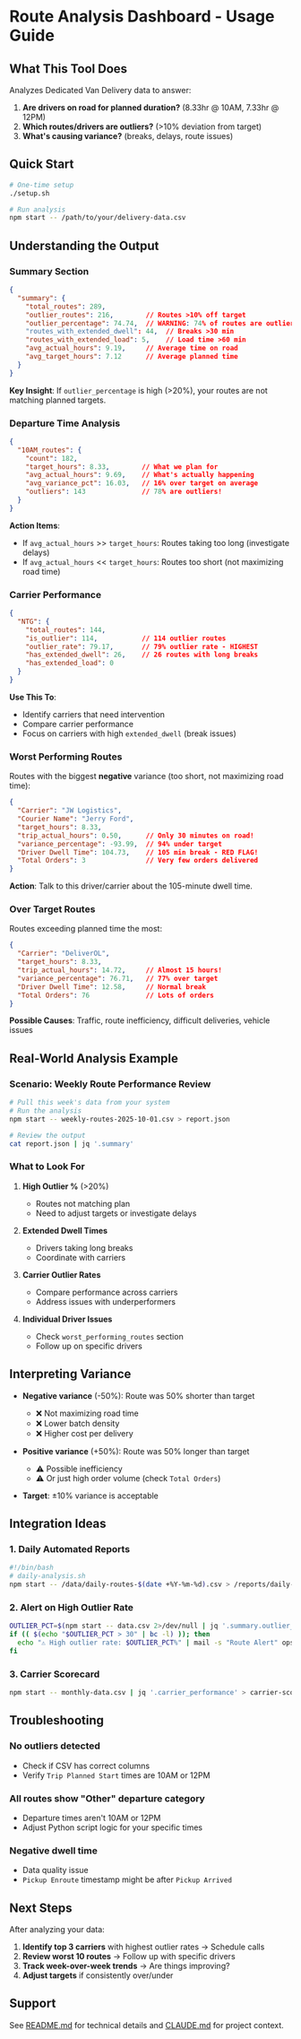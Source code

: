 # Route Analysis Dashboard - Usage Guide

## What This Tool Does

Analyzes Dedicated Van Delivery data to answer:
1. **Are drivers on road for planned duration?** (8.33hr @ 10AM, 7.33hr @ 12PM)
2. **Which routes/drivers are outliers?** (>10% deviation from target)
3. **What's causing variance?** (breaks, delays, route issues)

## Quick Start

```bash
# One-time setup
./setup.sh

# Run analysis
npm start -- /path/to/your/delivery-data.csv
```

## Understanding the Output

### Summary Section
```json
{
  "summary": {
    "total_routes": 289,
    "outlier_routes": 216,        // Routes >10% off target
    "outlier_percentage": 74.74,  // WARNING: 74% of routes are outliers!
    "routes_with_extended_dwell": 44,  // Breaks >30 min
    "routes_with_extended_load": 5,    // Load time >60 min
    "avg_actual_hours": 9.19,     // Average time on road
    "avg_target_hours": 7.12      // Average planned time
  }
}
```

**Key Insight**: If `outlier_percentage` is high (>20%), your routes are not matching planned targets.

### Departure Time Analysis

```json
{
  "10AM_routes": {
    "count": 182,
    "target_hours": 8.33,        // What we plan for
    "avg_actual_hours": 9.69,    // What's actually happening
    "avg_variance_pct": 16.03,   // 16% over target on average
    "outliers": 143              // 78% are outliers!
  }
}
```

**Action Items**:
- If `avg_actual_hours` >> `target_hours`: Routes taking too long (investigate delays)
- If `avg_actual_hours` << `target_hours`: Routes too short (not maximizing road time)

### Carrier Performance

```json
{
  "NTG": {
    "total_routes": 144,
    "is_outlier": 114,           // 114 outlier routes
    "outlier_rate": 79.17,       // 79% outlier rate - HIGHEST
    "has_extended_dwell": 26,    // 26 routes with long breaks
    "has_extended_load": 0
  }
}
```

**Use This To**:
- Identify carriers that need intervention
- Compare carrier performance
- Focus on carriers with high `extended_dwell` (break issues)

### Worst Performing Routes

Routes with the biggest **negative** variance (too short, not maximizing road time):

```json
{
  "Carrier": "JW Logistics",
  "Courier Name": "Jerry Ford",
  "target_hours": 8.33,
  "trip_actual_hours": 0.50,      // Only 30 minutes on road!
  "variance_percentage": -93.99,  // 94% under target
  "Driver Dwell Time": 104.73,    // 105 min break - RED FLAG!
  "Total Orders": 3               // Very few orders delivered
}
```

**Action**: Talk to this driver/carrier about the 105-minute dwell time.

### Over Target Routes

Routes exceeding planned time the most:

```json
{
  "Carrier": "DeliverOL",
  "target_hours": 8.33,
  "trip_actual_hours": 14.72,     // Almost 15 hours!
  "variance_percentage": 76.71,   // 77% over target
  "Driver Dwell Time": 12.58,     // Normal break
  "Total Orders": 76              // Lots of orders
}
```

**Possible Causes**: Traffic, route inefficiency, difficult deliveries, vehicle issues

## Real-World Analysis Example

### Scenario: Weekly Route Performance Review

```bash
# Pull this week's data from your system
# Run the analysis
npm start -- weekly-routes-2025-10-01.csv > report.json

# Review the output
cat report.json | jq '.summary'
```

### What to Look For

1. **High Outlier %** (>20%)
   - Routes not matching plan
   - Need to adjust targets or investigate delays

2. **Extended Dwell Times**
   - Drivers taking long breaks
   - Coordinate with carriers

3. **Carrier Outlier Rates**
   - Compare performance across carriers
   - Address issues with underperformers

4. **Individual Driver Issues**
   - Check `worst_performing_routes` section
   - Follow up on specific drivers

## Interpreting Variance

- **Negative variance** (-50%): Route was 50% shorter than target
  - ❌ Not maximizing road time
  - ❌ Lower batch density
  - ❌ Higher cost per delivery

- **Positive variance** (+50%): Route was 50% longer than target
  - ⚠️ Possible inefficiency
  - ⚠️ Or just high order volume (check `Total Orders`)

- **Target**: ±10% variance is acceptable

## Integration Ideas

### 1. Daily Automated Reports
```bash
#!/bin/bash
# daily-analysis.sh
npm start -- /data/daily-routes-$(date +%Y-%m-%d).csv > /reports/daily-$(date +%Y-%m-%d).json
```

### 2. Alert on High Outlier Rate
```bash
OUTLIER_PCT=$(npm start -- data.csv 2>/dev/null | jq '.summary.outlier_percentage')
if (( $(echo "$OUTLIER_PCT > 30" | bc -l) )); then
  echo "⚠️ High outlier rate: $OUTLIER_PCT%" | mail -s "Route Alert" ops@company.com
fi
```

### 3. Carrier Scorecard
```bash
npm start -- monthly-data.csv | jq '.carrier_performance' > carrier-scorecard.json
```

## Troubleshooting

### No outliers detected
- Check if CSV has correct columns
- Verify `Trip Planned Start` times are 10AM or 12PM

### All routes show "Other" departure category
- Departure times aren't 10AM or 12PM
- Adjust Python script logic for your specific times

### Negative dwell time
- Data quality issue
- `Pickup Enroute` timestamp might be after `Pickup Arrived`

## Next Steps

After analyzing your data:

1. **Identify top 3 carriers** with highest outlier rates → Schedule calls
2. **Review worst 10 routes** → Follow up with specific drivers
3. **Track week-over-week trends** → Are things improving?
4. **Adjust targets** if consistently over/under

## Support

See [README.md](../README.md) for technical details and [CLAUDE.md](../CLAUDE.md) for project context.
